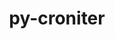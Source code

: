 ---
title: "py-croniter"
layout: cache
categories: [package, develop]
meta: {"versions": ["1.3.8"], "compilers": ["apple-clang@=15.0.0", "gcc@=11.3.0"], "oss": ["ubuntu22.04", "ventura"], "platforms": ["darwin", "linux"], "targets": ["aarch64", "x86_64_v3"], "stacks": ["ml-darwin-aarch64-mps", "ml-linux-x86_64-cpu", "ml-linux-x86_64-cuda", "root"], "num_specs": 11, "num_specs_by_stack": {"root": 11, "ml-darwin-aarch64-mps": 1, "ml-linux-x86_64-cuda": 10, "ml-linux-x86_64-cpu": 10}}
spec_details: [{"hash": "p4x5dbmhutztpoya4bb57zy4n2qlviaa", "compiler": "apple-clang@=15.0.0", "versions": ["1.3.8"], "os": "ventura", "platform": "darwin", "target": "aarch64", "variants": ["build_system=python_pip"], "stacks": ["root", "ml-darwin-aarch64-mps"], "size": "-", "tarball": "https://binaries.spack.io/develop/build_cache/darwin-ventura-aarch64/apple-clang-15.0.0/py-croniter-1.3.8/darwin-ventura-aarch64-apple-clang-15.0.0-py-croniter-1.3.8-p4x5dbmhutztpoya4bb57zy4n2qlviaa.spack"}, {"hash": "ydefeek7osopypuvoscpxyrt6kuzposx", "compiler": "gcc@=11.3.0", "versions": ["1.3.8"], "os": "ubuntu22.04", "platform": "linux", "target": "x86_64_v3", "variants": ["build_system=python_pip"], "stacks": ["root", "ml-linux-x86_64-cuda", "ml-linux-x86_64-cpu"], "size": "-", "tarball": "https://binaries.spack.io/develop/build_cache/linux-ubuntu22.04-x86_64_v3/gcc-11.3.0/py-croniter-1.3.8/linux-ubuntu22.04-x86_64_v3-gcc-11.3.0-py-croniter-1.3.8-ydefeek7osopypuvoscpxyrt6kuzposx.spack"}, {"hash": "crpzww2qqtemgph3kcdzq463uxg52hzu", "compiler": "gcc@=11.3.0", "versions": ["1.3.8"], "os": "ubuntu22.04", "platform": "linux", "target": "x86_64_v3", "variants": ["build_system=python_pip"], "stacks": ["root", "ml-linux-x86_64-cuda", "ml-linux-x86_64-cpu"], "size": "-", "tarball": "https://binaries.spack.io/develop/build_cache/linux-ubuntu22.04-x86_64_v3/gcc-11.3.0/py-croniter-1.3.8/linux-ubuntu22.04-x86_64_v3-gcc-11.3.0-py-croniter-1.3.8-crpzww2qqtemgph3kcdzq463uxg52hzu.spack"}, {"hash": "xdmeupf6zek62bu77vgrvbsb7dd6ouxf", "compiler": "gcc@=11.3.0", "versions": ["1.3.8"], "os": "ubuntu22.04", "platform": "linux", "target": "x86_64_v3", "variants": ["build_system=python_pip"], "stacks": ["root", "ml-linux-x86_64-cuda", "ml-linux-x86_64-cpu"], "size": "-", "tarball": "https://binaries.spack.io/develop/build_cache/linux-ubuntu22.04-x86_64_v3/gcc-11.3.0/py-croniter-1.3.8/linux-ubuntu22.04-x86_64_v3-gcc-11.3.0-py-croniter-1.3.8-xdmeupf6zek62bu77vgrvbsb7dd6ouxf.spack"}, {"hash": "aft3kqdgg7d6ynwsnd4bypwkvp7nz7vk", "compiler": "gcc@=11.3.0", "versions": ["1.3.8"], "os": "ubuntu22.04", "platform": "linux", "target": "x86_64_v3", "variants": ["build_system=python_pip"], "stacks": ["root", "ml-linux-x86_64-cuda", "ml-linux-x86_64-cpu"], "size": "-", "tarball": "https://binaries.spack.io/develop/build_cache/linux-ubuntu22.04-x86_64_v3/gcc-11.3.0/py-croniter-1.3.8/linux-ubuntu22.04-x86_64_v3-gcc-11.3.0-py-croniter-1.3.8-aft3kqdgg7d6ynwsnd4bypwkvp7nz7vk.spack"}, {"hash": "h7ayafvmab4raclvdlexgoeckqmdjwhe", "compiler": "gcc@=11.3.0", "versions": ["1.3.8"], "os": "ubuntu22.04", "platform": "linux", "target": "x86_64_v3", "variants": ["build_system=python_pip"], "stacks": ["root", "ml-linux-x86_64-cuda", "ml-linux-x86_64-cpu"], "size": "-", "tarball": "https://binaries.spack.io/develop/build_cache/linux-ubuntu22.04-x86_64_v3/gcc-11.3.0/py-croniter-1.3.8/linux-ubuntu22.04-x86_64_v3-gcc-11.3.0-py-croniter-1.3.8-h7ayafvmab4raclvdlexgoeckqmdjwhe.spack"}, {"hash": "ehmx46nv42dljhowdakhsiwai2uyoqmt", "compiler": "gcc@=11.3.0", "versions": ["1.3.8"], "os": "ubuntu22.04", "platform": "linux", "target": "x86_64_v3", "variants": ["build_system=python_pip"], "stacks": ["root", "ml-linux-x86_64-cuda", "ml-linux-x86_64-cpu"], "size": "-", "tarball": "https://binaries.spack.io/develop/build_cache/linux-ubuntu22.04-x86_64_v3/gcc-11.3.0/py-croniter-1.3.8/linux-ubuntu22.04-x86_64_v3-gcc-11.3.0-py-croniter-1.3.8-ehmx46nv42dljhowdakhsiwai2uyoqmt.spack"}, {"hash": "khvs5q5sahclnfqokj7rml5al3xqf3gm", "compiler": "gcc@=11.3.0", "versions": ["1.3.8"], "os": "ubuntu22.04", "platform": "linux", "target": "x86_64_v3", "variants": ["build_system=python_pip"], "stacks": ["root", "ml-linux-x86_64-cuda", "ml-linux-x86_64-cpu"], "size": "-", "tarball": "https://binaries.spack.io/develop/build_cache/linux-ubuntu22.04-x86_64_v3/gcc-11.3.0/py-croniter-1.3.8/linux-ubuntu22.04-x86_64_v3-gcc-11.3.0-py-croniter-1.3.8-khvs5q5sahclnfqokj7rml5al3xqf3gm.spack"}, {"hash": "wp3crrnpntijanhhhs2oxbrt6tnrhuj4", "compiler": "gcc@=11.3.0", "versions": ["1.3.8"], "os": "ubuntu22.04", "platform": "linux", "target": "x86_64_v3", "variants": ["build_system=python_pip"], "stacks": ["root", "ml-linux-x86_64-cuda", "ml-linux-x86_64-cpu"], "size": "-", "tarball": "https://binaries.spack.io/develop/build_cache/linux-ubuntu22.04-x86_64_v3/gcc-11.3.0/py-croniter-1.3.8/linux-ubuntu22.04-x86_64_v3-gcc-11.3.0-py-croniter-1.3.8-wp3crrnpntijanhhhs2oxbrt6tnrhuj4.spack"}, {"hash": "mhawsnilmg5kb4ma43y33sxt254sjrcj", "compiler": "gcc@=11.3.0", "versions": ["1.3.8"], "os": "ubuntu22.04", "platform": "linux", "target": "x86_64_v3", "variants": ["build_system=python_pip"], "stacks": ["root", "ml-linux-x86_64-cuda", "ml-linux-x86_64-cpu"], "size": "-", "tarball": "https://binaries.spack.io/develop/build_cache/linux-ubuntu22.04-x86_64_v3/gcc-11.3.0/py-croniter-1.3.8/linux-ubuntu22.04-x86_64_v3-gcc-11.3.0-py-croniter-1.3.8-mhawsnilmg5kb4ma43y33sxt254sjrcj.spack"}, {"hash": "yhync4udyr4ljdjpdkq755dnngwguirw", "compiler": "gcc@=11.3.0", "versions": ["1.3.8"], "os": "ubuntu22.04", "platform": "linux", "target": "x86_64_v3", "variants": ["build_system=python_pip"], "stacks": ["root", "ml-linux-x86_64-cuda", "ml-linux-x86_64-cpu"], "size": "-", "tarball": "https://binaries.spack.io/develop/build_cache/linux-ubuntu22.04-x86_64_v3/gcc-11.3.0/py-croniter-1.3.8/linux-ubuntu22.04-x86_64_v3-gcc-11.3.0-py-croniter-1.3.8-yhync4udyr4ljdjpdkq755dnngwguirw.spack"}]
---